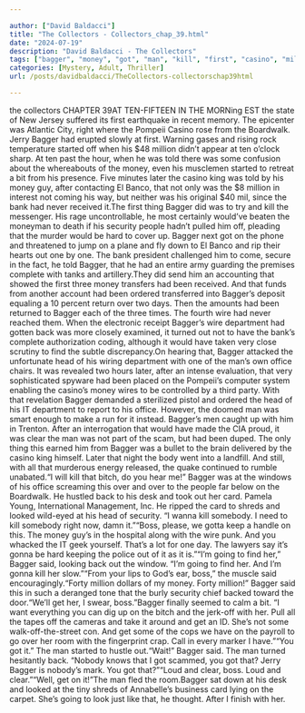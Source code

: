 ```yaml
---

author: ["David Baldacci"]
title: "The Collectors - Collectors_chap_39.html"
date: "2024-07-19"
description: "David Baldacci - The Collectors"
tags: ["bagger", "money", "got", "man", "kill", "first", "casino", "million", "would", "one", "wire", "back", "said", "get", "started", "told", "later", "bank", "security", "department", "find", "head", "office", "card", "na"]
categories: [Mystery, Adult, Thriller]
url: /posts/davidbaldacci/TheCollectors-collectorschap39html

---
```


the collectors
CHAPTER 39AT TEN-FIFTEEN IN THE MORNing EST the state of New Jersey suffered its first earthquake in recent memory. The epicenter was Atlantic City, right where the Pompeii Casino rose from the Boardwalk. Jerry Bagger had erupted slowly at first. Warning gases and rising rock temperature started off when his $48 million didn’t appear at ten o’clock sharp. At ten past the hour, when he was told there was some confusion about the whereabouts of the money, even his musclemen started to retreat a bit from his presence. Five minutes later the casino king was told by his money guy, after contacting El Banco, that not only was the $8 million in interest not coming his way, but neither was his original $40 mil, since the bank had never received it.The first thing Bagger did was to try and kill the messenger. His rage uncontrollable, he most certainly would’ve beaten the moneyman to death if his security people hadn’t pulled him off, pleading that the murder would be hard to cover up. Bagger next got on the phone and threatened to jump on a plane and fly down to El Banco and rip their hearts out one by one. The bank president challenged him to come, secure in the fact, he told Bagger, that he had an entire army guarding the premises complete with tanks and artillery.They did send him an accounting that showed the first three money transfers had been received. And that funds from another account had been ordered transferred into Bagger’s deposit equaling a 10 percent return over two days. Then the amounts had been returned to Bagger each of the three times. The fourth wire had never reached them. When the electronic receipt Bagger’s wire department had gotten back was more closely examined, it turned out not to have the bank’s complete authorization coding, although it would have taken very close scrutiny to find the subtle discrepancy.On hearing that, Bagger attacked the unfortunate head of his wiring department with one of the man’s own office chairs. It was revealed two hours later, after an intense evaluation, that very sophisticated spyware had been placed on the Pompeii’s computer system enabling the casino’s money wires to be controlled by a third party. With that revelation Bagger demanded a sterilized pistol and ordered the head of his IT department to report to his office. However, the doomed man was smart enough to make a run for it instead. Bagger’s men caught up with him in Trenton. After an interrogation that would have made the CIA proud, it was clear the man was not part of the scam, but had been duped. The only thing this earned him from Bagger was a bullet to the brain delivered by the casino king himself. Later that night the body went into a landfill. And still, with all that murderous energy released, the quake continued to rumble unabated.“I will kill that bitch, do you hear me!” Bagger was at the windows of his office screaming this over and over to the people far below on the Boardwalk. He hustled back to his desk and took out her card. Pamela Young, International Management, Inc. He ripped the card to shreds and looked wild-eyed at his head of security. “I wanna kill somebody. I need to kill somebody right now, damn it.”“Boss, please, we gotta keep a handle on this. The money guy’s in the hospital along with the wire punk. And you whacked the IT geek yourself. That’s a lot for one day. The lawyers say it’s gonna be hard keeping the police out of it as it is.”“I’m going to find her,” Bagger said, looking back out the window. “I’m going to find her. And I’m gonna kill her slow.”“From your lips to God’s ear, boss,” the muscle said encouragingly.“Forty million dollars of my money. Forty million!” Bagger said this in such a deranged tone that the burly security chief backed toward the door.“We’ll get her, I swear, boss.”Bagger finally seemed to calm a bit. “I want everything you can dig up on the bitch and the jerk-off with her. Pull all the tapes off the cameras and take it around and get an ID. She’s not some walk-off-the-street con. And get some of the cops we have on the payroll to go over her room with the fingerprint crap. Call in every marker I have.”“You got it.” The man started to hustle out.“Wait!” Bagger said. The man turned hesitantly back. “Nobody knows that I got scammed, you got that? Jerry Bagger is nobody’s mark. You got that?”“Loud and clear, boss. Loud and clear.”“Well, get on it!”The man fled the room.Bagger sat down at his desk and looked at the tiny shreds of Annabelle’s business card lying on the carpet. She’s going to look just like that, he thought. After I finish with her.